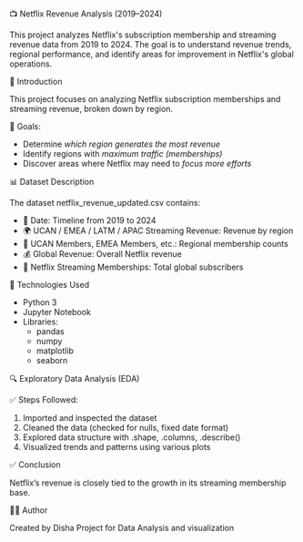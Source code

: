 📺 Netflix Revenue Analysis (2019–2024)

This project analyzes Netflix's subscription membership and streaming revenue data from 2019 to 2024. The goal is to understand revenue trends, regional performance, and identify areas for improvement in Netflix's global operations.


📘 Introduction

This project focuses on analyzing Netflix subscription memberships and streaming revenue, broken down by region.


🎯 Goals:

- Determine *which region generates the most revenue*
- Identify regions with *maximum traffic (memberships)*
- Discover areas where Netflix may need to *focus more efforts*


📊 Dataset Description

The dataset netflix_revenue_updated.csv contains:

- 📅 Date: Timeline from 2019 to 2024
- 🌍 UCAN / EMEA / LATM / APAC Streaming Revenue: Revenue by region
- 👥 UCAN Members, EMEA Members, etc.: Regional membership counts
- 💰 Global Revenue: Overall Netflix revenue
- 🎫 Netflix Streaming Memberships: Total global subscribers


🧰 Technologies Used

- Python 3
- Jupyter Notebook
- Libraries:
  - pandas
  - numpy
  - matplotlib
  - seaborn


🔍 Exploratory Data Analysis (EDA)


✅ Steps Followed:
1. Imported and inspected the dataset
2. Cleaned the data (checked for nulls, fixed date format)
3. Explored data structure with .shape, .columns, .describe()
4. Visualized trends and patterns using various plots



✅ Conclusion

Netflix’s revenue is closely tied to the growth in its streaming membership base.  


👩‍💻 Author

Created by Disha
Project for Data Analysis and visualization

